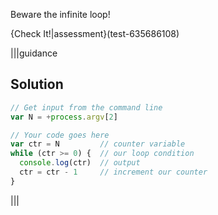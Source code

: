 Beware the infinite loop!

{Check It!|assessment}(test-635686108)

|||guidance
## Solution
```javascript
// Get input from the command line
var N = +process.argv[2]

// Your code goes here
var ctr = N         // counter variable
while (ctr >= 0) {  // our loop condition
  console.log(ctr)  // output 
  ctr = ctr - 1     // increment our counter
}

```
|||